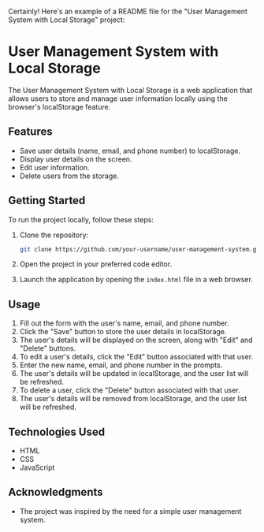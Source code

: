 Certainly! Here's an example of a README file for the "User Management System with Local Storage" project:

# User Management System with Local Storage

The User Management System with Local Storage is a web application that allows users to store and manage user information locally using the browser's localStorage feature.

## Features

- Save user details (name, email, and phone number) to localStorage.
- Display user details on the screen.
- Edit user information.
- Delete users from the storage.

## Getting Started

To run the project locally, follow these steps:

1. Clone the repository:

   ```bash
   git clone https://github.com/your-username/user-management-system.git
   ```

2. Open the project in your preferred code editor.

3. Launch the application by opening the `index.html` file in a web browser.

## Usage

1. Fill out the form with the user's name, email, and phone number.
2. Click the "Save" button to store the user details in localStorage.
3. The user's details will be displayed on the screen, along with "Edit" and "Delete" buttons.
4. To edit a user's details, click the "Edit" button associated with that user.
5. Enter the new name, email, and phone number in the prompts.
6. The user's details will be updated in localStorage, and the user list will be refreshed.
7. To delete a user, click the "Delete" button associated with that user.
8. The user's details will be removed from localStorage, and the user list will be refreshed.

## Technologies Used

- HTML
- CSS
- JavaScript


## Acknowledgments

- The project was inspired by the need for a simple user management system.
